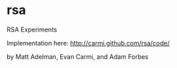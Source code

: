 rsa
===
RSA Experiments

Implementation here: http://carmi.github.com/rsa/code/

by Matt Adelman, Evan Carmi, and Adam Forbes
